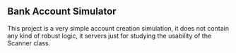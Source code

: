 ## Bank Account Simulator


This project is a very simple account creation simulation, it does not contain any kind of robust logic, it servers just for studying the usability of the Scanner class.


